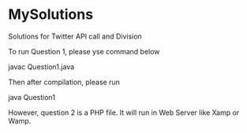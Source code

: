 # MySolutions
Solutions for Twitter API call and Division

To run Question 1, please yse command below

  javac Question1.java

Then after compilation, please run

  java Question1
  
However, question 2 is a PHP file. It will run in Web Server like Xamp or Wamp.
